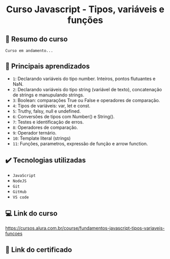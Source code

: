# <h1 align="center" font-size="bold"> Curso Javascript - Tipos, variáveis e funções </h1>

## 📝 Resumo do curso

<p>
  
  ``Curso em andamento...``

</p>

## 🔨 Principais aprendizados

- `1`: Declarando variáveis do tipo number. Inteiros, pontos flutuantes e NaN.
- `2`: Declarando variáveis do tipo string (variável de texto), concatenação de strings e manupulando strings.
- `3`: Boolean: comparações True ou False e operadores de comparação.
- `4`: Tipos de variáveis: var, let e const.
- `5`: Truthy, falsy, null e undefined.
- `6`: Conversões de tipos com Number() e String().
- `7`: Testes e identificação de erros.
- `8`: Operadores de comparação. 
- `9`: Operador ternário.
- `10`: Template literal (strings)
- `11`: Funções, parametros, expressão de função e arrow function.

## ✔️ Tecnologias utilizadas

- ``JavaScript``
- ``NodeJS``
- ``Git``
- ``GitHub``
- ``VS code``

## 💻 Link do curso

https://cursos.alura.com.br/course/fundamentos-javascript-tipos-variaveis-funcoes

## 📃 Link do certificado